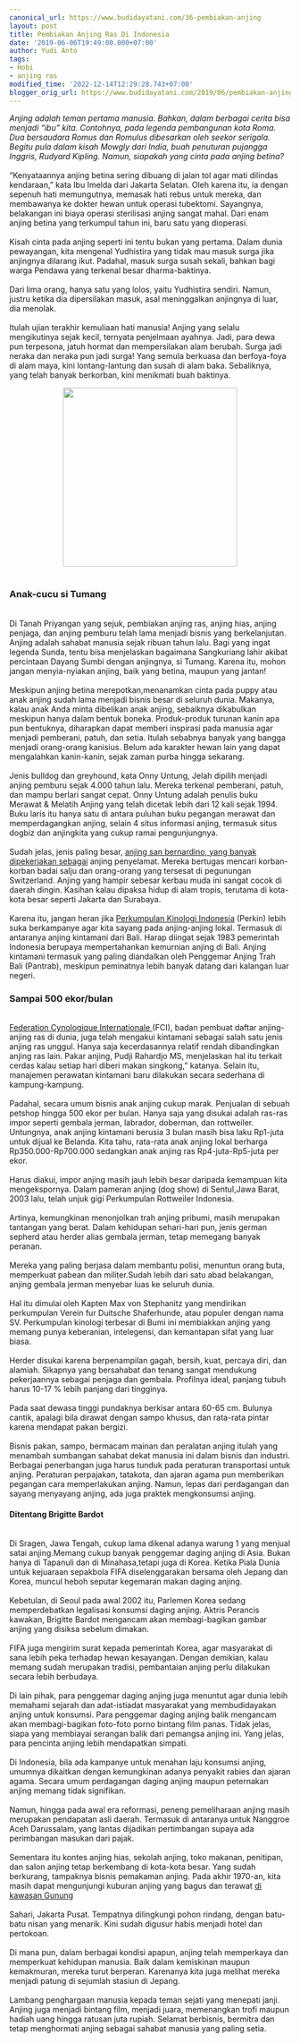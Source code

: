 ```yaml
---
canonical_url: https://www.budidayatani.com/36-pembiakan-anjing
layout: post
title: Pembiakan Anjing Ras Di Indonesia
date: '2019-06-06T19:49:00.000+07:00'
author: Yudi Anto
tags:
- Hobi
- anjing ras
modified_time: '2022-12-14T12:29:28.743+07:00'
blogger_orig_url: https://www.budidayatani.com/2019/06/pembiakan-anjing-ras-di-indonesia.html
---
```


<i>Anjing adalah teman pertama manusia. Bahkan, dalam berbagai cerita bisa menjadi “ibu” kita. Contohnya, pada legenda pembangunan kota Roma. Dua bersaudara Romus dan Romulus dibesarkan oleh seekor serigala. Begitu pula dalam kisah Mowgly dari India, buah penuturan pujangga Inggris, Rudyard Kipling. Namun, siapakah yang cinta pada anjing betina?</i><br/><br/>“Kenyataannya anjing betina sering dibuang di jalan tol agar mati dilindas kendaraan,” kata Ibu Imelda dari Jakarta Selatan. Oleh karena itu, ia dengan sepenuh hati memungutnya, memasak hati rebus untuk mereka, dan membawanya ke dokter hewan untuk operasi tubektomi. Sayangnya, belakangan ini biaya operasi sterilisasi anjing sangat mahal. Dari enam anjing betina yang terkumpul tahun ini, baru satu yang dioperasi.<br/><br/>Kisah cinta pada anjing seperti ini tentu bukan yang pertama. Dalam dunia pewayangan, kita mengenal Yudhistira yang tidak mau masuk surga jika anjingnya dilarang ikut. Padahal, masuk surga susah sekali, bahkan bagi warga Pendawa yang terkenal besar dharma-baktinya.<br/><br/>Dari lima orang, hanya satu yang lolos, yaitu Yudhistira sendiri. Namun, justru ketika dia dipersilakan masuk, asal meninggalkan anjingnya di luar, dia menolak.<br/><br/>Itulah ujian terakhir kemuliaan hati manusia! Anjing yang selalu mengikutinya sejak kecil, ternyata penjelmaan ayahnya. Jadi, para dewa pun terpesona, jatuh hormat dan mempersilakan alam berubah. Surga jadi neraka dan neraka pun jadi surga! Yang semula berkuasa dan berfoya-foya di alam maya, kini lontang-lantung dan susah di alam baka. Sebaliknya, yang telah banyak berkorban, kini menikmati buah baktinya.<br/><div style="clear: both; text-align: center;"><a style="margin-left: 1em; margin-right: 1em;" href="https://i2.wp.com/1.bp.blogspot.com/-RsKmR5h8nEc/XPkJ6BGB-zI/AAAAAAAABpg/hf_rhFuc8ZctAOQ7Rk4SspwY3WB82DPnwCLcBGAs/s1600/anjing%2Bras_585x600.jpg?ssl=1"><img src="https://i1.wp.com/1.bp.blogspot.com/-RsKmR5h8nEc/XPkJ6BGB-zI/AAAAAAAABpg/hf_rhFuc8ZctAOQ7Rk4SspwY3WB82DPnwCLcBGAs/s320/anjing%2Bras_585x600.jpg?resize=312%2C320&amp;ssl=1" width="312" height="320" border="0" data-original-height="600" data-original-width="585" data-recalc-dims="1" /></a></div><br/><h3>Anak-cucu si Tumang</h3><br/>Di Tanah Priyangan yang sejuk, pembiakan anjing ras, anjing hias, anjing penjaga, dan anjing pemburu telah lama menjadi bisnis yang berkelanjutan. Anjing adalah sahabat manusia sejak ribuan tahun lalu. Bagi yang ingat legenda Sunda, tentu bisa menjelaskan bagaimana Sangkuriang lahir akibat percintaan Dayang Sumbi dengan anjingnya, si Tumang. Karena itu, mohon jangan menyia-nyiakan anjing, baik yang betina, maupun yang jantan!<br/><br/>Meskipun anjing betina merepotkan,menanamkan cinta pada puppy atau anak anjing sudah lama menjadi bisnis besar di seluruh dunia. Makanya, kalau anak Anda minta dibelikan anak anjing, sebaiknya dikabulkan meskipun hanya dalam bentuk boneka. Produk-produk turunan kanin apa pun bentuknya, diharapkan dapat memberi inspirasi pada manusia agar menjadi pemberani, patuh, dan setia. Itulah sebabnya banyak yang bangga menjadi orang-orang kanisius. Belum ada karakter hewan lain yang dapat mengalahkan kanin-kanin, sejak zaman purba hingga sekarang.<br/><br/>Jenis bulldog dan greyhound, kata Onny Untung, Jelah dipilih menjadi anjing pemburu sejak 4.000 tahun lalu. Mereka terkenal pemberani, patuh, dan mampu berlari sangat cepat. Onny Untung adalah penulis buku Merawat &amp; Melatih Anjing yang telah dicetak lebih dari 12 kali sejak 1994. Buku laris itu hanya satu di antara puluhan buku pegangan merawat dan memperdagangkan anjing, selain 4 situs informasi anjing, termasuk situs dogbiz dan anjingkita yang cukup ramai pengunjungnya.<br/><br/>Sudah jelas, jenis paling besar, <a style="width: auto !important;" href="https://www.budidayatani.com/2019/07/keunggulan-anjing-beagle-sebagai-alarm.html" data-wpil-post-to-="data-wpil-post-to-">anjing san bernardino, yang banyak dipekerjakan sebagai</a> anjing penyelamat. Mereka bertugas mencari korban-korban badai salju dan orang-orang yang tersesat di pegunungan Switzerland. Anjing yang hampir sebesar kerbau muda ini sangat cocok di daerah dingin. Kasihan kalau dipaksa hidup di alam tropis, terutama di kota-kota besar seperti Jakarta dan Surabaya.<br/><br/>Karena itu, jangan heran jika <a href="http://www.ikk.or.id/" rel="nofollow">Perkumpulan Kinologi Indonesia</a> (Perkin) lebih suka berkampanye agar kita sayang pada anjing-anjing lokal. Termasuk di antaranya anjing kintamani dari Bali. Harap diingat sejak 1983 pemerintah Indonesia berupaya mempertahankan kemurnian anjing di Bali. Anjing kintamani termasuk yang paling diandalkan oleh Penggemar Anjing Trah Bali (Pantrab), meskipun peminatnya lebih banyak datang dari kalangan luar negeri.<br/><h3>Sampai 500 ekor/bulan</h3><br/><a href="http://www.fci.be/en/Nomenclature/" rel="nofollow">Federation Cynologique Internationale </a>(FCI), badan pembuat daftar anjing-anjing ras di dunia, juga telah mengakui kintamani sebagai salah satu jenis anjing ras unggul. Hanya saja kecerdasannya relatif rendah dibandingkan anjing ras lain. Pakar anjing, Pudji Rahardjo MS, menjelaskan hal itu terkait cerdas kalau setiap hari diberi makan singkong,” katanya. Selain itu, manajemen perawatan kintamani baru dilakukan secara sederhana di kampung-kampung.<br/><br/>Padahal, secara umum bisnis anak anjing cukup marak. Penjualan di sebuah petshop hingga 500 ekor per bulan. Hanya saja yang disukai adalah ras-ras impor seperti gembala jerman, labrador, doberman, dan rottweiler. Untungnya, anak anjing kintamani berusia 3 bulan masih bisa laku Rp1-juta untuk dijual ke Belanda. Kita tahu, rata-rata anak anjing lokal berharga Rp350.000-Rp700.000 sedangkan anak anjing ras Rp4-juta-Rp5-juta per ekor.<br/><br/>Harus diakui, impor anjing masih jauh lebih besar daripada kemampuan kita mengekspornya. Dalam pameran anjing (dog show) di Sentul,Jawa Barat, 2003 lalu, telah unjuk gigi Perkumpulan Rottweiler Indonesia.<br/><br/>Artinya, kemungkinan menonjolkan trah anjing pribumi, masih merupakan tantangan yang berat. Dalam kehidupan sehari-hari pun, jenis german sepherd atau herder alias gembala jerman, tetap memegang banyak peranan.<br/><br/>Mereka yang paling berjasa dalam membantu polisi, menuntun orang buta, memperkuat pabean dan militer.Sudah lebih dari satu abad belakangan, anjing gembala jerman menyebar luas ke seluruh dunia.<br/><br/>Hal itu dimulai oleh Kapten Max von Stephanitz yang mendirikan perkumpulan Verein fur Duitsche Shaferhunde, atau populer dengan nama SV. Perkumpulan kinologi terbesar di Bumi ini membiakkan anjing yang memang punya keberanian, intelegensi, dan kemantapan sifat yang luar biasa.<br/><br/>Herder disukai karena berpenampilan gagah, bersih, kuat, percaya diri, dan alamiah. Sikapnya yang bersahabat dan tenang sangat mendukung pekerjaannya sebagai penjaga dan gembala. Profilnya ideal, panjang tubuh harus 10-17 % lebih panjang dari tingginya.<br/><br/>Pada saat dewasa tinggi pundaknya berkisar antara 60-65 cm. Bulunya cantik, apalagi bila dirawat dengan sampo khusus, dan rata-rata pintar karena mendapat pakan bergizi.<br/><br/>Bisnis pakan, sampo, bermacam mainan dan peralatan anjing itulah yang menambah sumbangan sahabat dekat manusia ini dalam bisnis dan industri. Berbagai penerbangan juga harus tunduk pada peraturan transportasi untuk anjing. Peraturan perpajakan, tatakota, dan ajaran agama pun memberikan pegangan cara memperlakukan anjing. Namun, lepas dari perdagangan dan sayang menyayang anjing, ada juga praktek mengkonsumsi anjing.<br/><h4>Ditentang Brigitte Bardot</h4><br/>Di Sragen, Jawa Tengah, cukup lama dikenal adanya warung 1 yang menjual satai anjing.Memang cukup banyak penggemar daging anjing di Asia. Bukan hanya di Tapanuli dan di Minahasa,tetapi juga di Korea. Ketika Piala Dunia untuk kejuaraan sepakbola FIFA diselenggarakan bersama oleh Jepang dan Korea, muncul heboh seputar kegemaran makan daging anjing.<br/><br/>Kebetulan, di Seoul pada awal 2002 itu, Parlemen Korea sedang memperdebatkan legalisasi konsumsi daging anjing. Aktris Perancis kawakan, Brigitte Bardot mengancam akan membagi-bagikan gambar anjing yang disiksa sebelum dimakan.<br/><br/>FIFA juga mengirim surat kepada pemerintah Korea, agar masyarakat di sana lebih peka terhadap hewan kesayangan. Dengan demikian, kalau memang sudah merupakan tradisi, pembantaian anjing perlu dilakukan secara lebih berbudaya.<br/><br/>Di lain pihak, para penggemar daging anjing juga menuntut agar dunia lebih memahami sejarah dan adat-istiadat masyarakat yang membudidayakan anjing untuk konsumsi. Para penggemar daging anjing balik mengancam akan membagi-bagikan foto-foto porno bintang film panas. Tidak jelas, siapa yang membiayai serangan balik dari pemangsa anjing ini. Yang jelas, para pencinta anjing lebih mendapatkan simpati.<br/><br/>Di Indonesia, bila ada kampanye untuk menahan laju konsumsi anjing, umumnya dikaitkan dengan kemungkinan adanya penyakit rabies dan ajaran agama. Secara umum perdagangan daging anjing maupun peternakan anjing memang tidak signifikan.<br/><br/>Namun, hingga pada awal era reformasi, peneng pemeliharaan anjing masih merupakan pendapatan asli daerah. Termasuk di antaranya untuk Nanggroe Aceh Darussalam, yang lantas dijadikan pertimbangan supaya ada perimbangan masukan dari pajak.<br/><br/>Sementara itu kontes anjing hias, sekolah anjing, toko makanan, penitipan, dan salon anjing tetap berkembang di kota-kota besar. Yang sudah berkurang, tampaknya bisnis pemakaman anjing. Pada akhir 1970-an, kita masih dapat mengunjungi kuburan anjing yang bagus dan terawat <a style="width: auto !important;" href="https://www.budidayatani.com/2019/07/icip-icip-manisnya-naga-merah-di-kaki.html" data-wpil-post-to-="data-wpil-post-to-">di kawasan Gunung</a><br/><br/>Sahari, Jakarta Pusat. Tempatnya dilingkungi pohon rindang, dengan batu-batu nisan yang menarik. Kini sudah digusur habis menjadi hotel dan pertokoan.<br/><br/>Di mana pun, dalam berbagai kondisi apapun, anjing telah memperkaya dan memperkuat kehidupan manusia. Baik dalam kemiskinan maupun kemakmuran, mereka turut berperan. Karenanya kita juga melihat mereka menjadi patung di sejumlah stasiun di Jepang.<br/><br/>Lambang penghargaan manusia kepada teman sejati yang menepati janji. Anjing juga menjadi bintang film, menjadi juara, memenangkan trofi maupun hadiah uang hingga ratusan juta rupiah. Selamat berbisnis, bermitra dan tetap menghormati anjing sebagai sahabat manusia yang paling setia.